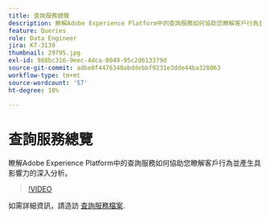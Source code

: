 ```yaml
---
title: 查詢服務總覽
description: 瞭解Adobe Experience Platform中的查詢服務如何協助您瞭解客戶行為並產生具影響力的深入分析。
feature: Queries
role: Data Engineer
jira: KT-3139
thumbnail: 29795.jpg
exl-id: 988bc316-9eec-4dca-8049-95c2d613379d
source-git-commit: adbe8f4476340abddebbf9231e3dde44ba328063
workflow-type: tm+mt
source-wordcount: '57'
ht-degree: 10%

---
```


# 查詢服務總覽

瞭解Adobe Experience Platform中的查詢服務如何協助您瞭解客戶行為並產生具影響力的深入分析。

>[!VIDEO](https://video.tv.adobe.com/v/29795?quality=12&learn=on)

如需詳細資訊，請造訪 [查詢服務檔案](https://experienceleague.adobe.com/docs/experience-platform/query/home.html?lang=zh-Hant).
